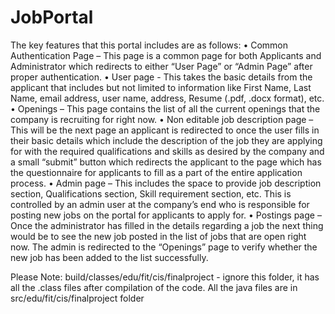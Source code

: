 # JobPortal

The key features that this portal includes are as follows:
•	Common Authentication Page – This page is a common page for both Applicants and Administrator which redirects to either “User Page” or “Admin Page” after proper authentication.
•	User page - This takes the basic details from the applicant that includes but not limited to information like First Name, Last Name, email address, user name, address, Resume (.pdf, .docx format), etc.
•	Openings – This page contains the list of all the current openings that the company is recruiting for right now.
•	Non editable job description page – This will be the next page an applicant is redirected to once the user fills in their basic details which include the description of the job they are applying for with the required qualifications and skills as desired by the company and a small “submit” button which redirects the applicant to the page which has the questionnaire for applicants to fill as a part of the entire application process.
•	Admin page – This includes the space to provide job description section, Qualifications section, Skill requirement section, etc. This is controlled by an admin user at the company’s end who is responsible for posting new jobs on the portal for applicants to apply for.
•	Postings page – Once the administrator has filled in the details regarding a job the next thing would be to see the new job posted in the list of jobs that are open right now. The admin is redirected to the “Openings” page to verify whether the new job has been added to the list successfully.

Please Note: build/classes/edu/fit/cis/finalproject - ignore this folder, it has all the .class files after compilation of the code. All the java files are in src/edu/fit/cis/finalproject folder
